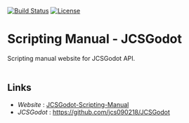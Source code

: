 [![Build Status](https://travis-ci.com/jcs090218/Scripting-Manual-JCSGodot.svg?branch=master)](https://travis-ci.com/jcs090218/Scripting-Manual-JCSGodot)
[![License](https://img.shields.io/badge/License-Apache%202.0-blue.svg)](https://opensource.org/licenses/Apache-2.0)


# Scripting Manual - JCSGodot #

Scripting manual website for JCSGodot API. <br/><br/>

## Links ##
* *Website* : <a href="http://www.jcs-profile.com:3004">JCSGodot-Scripting-Manual</a>
* *JCSGodot* : https://github.com/jcs090218/JCSGodot
